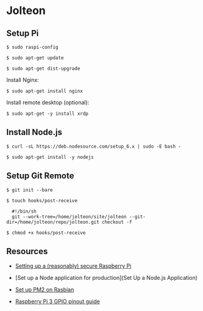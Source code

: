 # Jolteon

## Setup Pi

    $ sudo raspi-config

    $ sudo apt-get update

    $ sudo apt-get dist-upgrade

  Install Nginx:

    $ sudo apt-get install nginx

  Install remote desktop (optional):

    $ sudo apt-get -y install xrdp

## Install Node.js

    $ curl -sL https://deb.nodesource.com/setup_6.x | sudo -E bash -

    $ sudo apt-get install -y nodejs

## Setup Git Remote

    $ git init --bare

    $ touch hooks/post-receive

      #!/bin/sh
      git --work-tree=/home/jolteon/site/jolteon --git-dir=/home/jolteon/repo/jolteon.git checkout -f

    $ chmod +x hooks/post-receive

## Resources

  - [Setting up a (reasonably) secure Raspberry Pi](https://mattwilcox.net/web-development/setting-up-a-secure-home-web-server-with-raspberry-pi)

  - [Set up a Node application for production](Set Up a Node.js Application)

  - [Set up PM2 on Rasbian](http://www.arroyocode.com/raspberry-pi-nodejs-web-server-with-pm2/)

  - [Raspberry Pi 3 GPIO pinout guide](http://pinout.xyz/)
